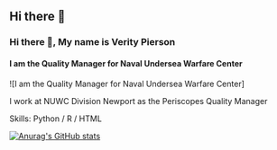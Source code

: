 ## Hi there 👋
### Hi there 👋, My name is Verity Pierson
#### I am the Quality Manager for Naval Undersea Warfare Center
![I am the Quality Manager for Naval Undersea Warfare Center]

I work at NUWC Division Newport as the Periscopes Quality Manager

Skills: Python / R / HTML 


[![Anurag's GitHub stats](https://github-readme-stats.vercel.app/api?username=vpierson100)](https://github.com/anuraghazra/github-readme-stats)


